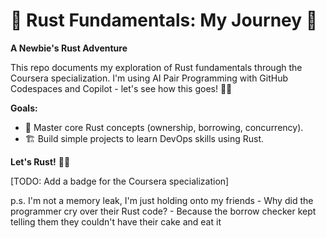 # 🦀 Rust Fundamentals: My Journey 🦀

**A Newbie's Rust Adventure**

This repo documents my exploration of Rust fundamentals through the Coursera specialization. 
I'm using AI Pair Programming with GitHub Codespaces and Copilot - let's see how this goes! 🤖🚀

**Goals:**
* 🎯 Master core Rust concepts (ownership, borrowing, concurrency).
* 🏗️ Build simple projects to learn DevOps skills using Rust.

**Let's Rust!** 🦀✨

[TODO: Add a badge for the Coursera specialization]

p.s.
    I'm not a memory leak, I'm just holding onto my friends
    - Why did the programmer cry over their Rust code? 
    - Because the borrow checker kept telling them they couldn't have their cake and eat it
